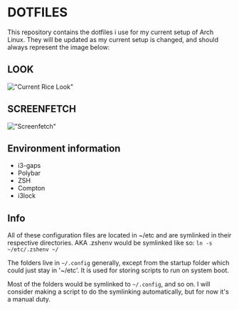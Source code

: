 # DOTFILES
This repository contains the dotfiles i use for my current setup of Arch Linux. They will be updated as my current setup is changed, and should always represent the image below:

## LOOK
!["Current Rice Look"](http://i.imgur.com/80ghH1Z.jpg)

## SCREENFETCH
!["Screenfetch"](http://i.imgur.com/Rc61yF2.jpg)

## Environment information
 * i3-gaps
 * Polybar
 * ZSH
 * Compton
 * i3lock

## Info
All of these configuration files are located in ~/etc and are symlinked in their respective directories. AKA .zshenv would be symlinked like so:
`ln -s ~/etc/.zshenv ~/`

The folders live in `~/.config` generally, except from the startup folder which could just stay in '~/etc'. It is used for storing scripts to run on system boot.

Most of the folders would be symlinked to `~/.config`, and so on. I will consider making a script to do the symlinking automatically, but for now it's a manual duty.
